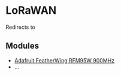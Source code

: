 # LoRaWAN
Redirects to

## Modules
- [Adafruit FeatherWing RFM95W 900MHz](../Modules/Adafruit_FeatherWing_RFM95W_900MHz.md)
- ...
